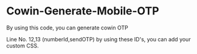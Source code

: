 # Cowin-Generate-Mobile-OTP
By using this code, you can generate cowin OTP

Line No. 12,13 (numberId,sendOTP) by using these ID's, you can add your custom CSS.

